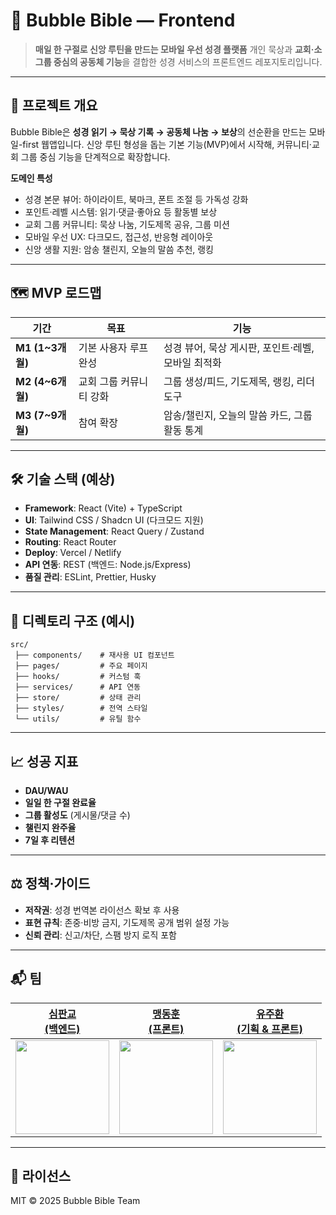 # 📖 Bubble Bible — Frontend

> **매일 한 구절로 신앙 루틴을 만드는 모바일 우선 성경 플랫폼**
> 개인 묵상과 **교회·소그룹 중심의 공동체 기능**을 결합한 성경 서비스의 프론트엔드 레포지토리입니다.

---

## 🚀 프로젝트 개요

Bubble Bible은 **성경 읽기 → 묵상 기록 → 공동체 나눔 → 보상**의 선순환을 만드는 모바일-first 웹앱입니다. 
신앙 루틴 형성을 돕는 기본 기능(MVP)에서 시작해, 커뮤니티·교회 그룹 중심 기능을 단계적으로 확장합니다.

**도메인 특성**
- 성경 본문 뷰어: 하이라이트, 북마크, 폰트 조절 등 가독성 강화
- 포인트·레벨 시스템: 읽기·댓글·좋아요 등 활동별 보상
- 교회 그룹 커뮤니티: 묵상 나눔, 기도제목 공유, 그룹 미션
- 모바일 우선 UX: 다크모드, 접근성, 반응형 레이아웃
- 신앙 생활 지원: 암송 챌린지, 오늘의 말씀 추천, 랭킹

---

## 🗺️ MVP 로드맵

| 기간 | 목표 | 기능 |
| ---- | ---- | ---- |
| **M1 (1~3개월)** | 기본 사용자 루프 완성 | 성경 뷰어, 묵상 게시판, 포인트·레벨, 모바일 최적화 |
| **M2 (4~6개월)** | 교회 그룹 커뮤니티 강화 | 그룹 생성/피드, 기도제목, 랭킹, 리더 도구 |
| **M3 (7~9개월)** | 참여 확장 | 암송/챌린지, 오늘의 말씀 카드, 그룹 활동 통계 |

---

## 🛠️ 기술 스택 (예상)
- **Framework**: React (Vite) + TypeScript
- **UI**: Tailwind CSS / Shadcn UI (다크모드 지원)
- **State Management**: React Query / Zustand
- **Routing**: React Router
- **Deploy**: Vercel / Netlify
- **API 연동**: REST (백엔드: Node.js/Express)
- **품질 관리**: ESLint, Prettier, Husky

---

## 📂 디렉토리 구조 (예시)
```
src/
 ├── components/    # 재사용 UI 컴포넌트
 ├── pages/         # 주요 페이지
 ├── hooks/         # 커스텀 훅
 ├── services/      # API 연동
 ├── store/         # 상태 관리
 ├── styles/        # 전역 스타일
 └── utils/         # 유틸 함수
```

---

## 📈 성공 지표
- **DAU/WAU**
- **일일 한 구절 완료율**
- **그룹 활성도** (게시물/댓글 수)
- **챌린지 완주율**
- **7일 후 리텐션**

---

## ⚖️ 정책·가이드
- **저작권**: 성경 번역본 라이선스 확보 후 사용
- **표현 규칙**: 존중·비방 금지, 기도제목 공개 범위 설정 가능
- **신뢰 관리**: 신고/차단, 스팸 방지 로직 포함

---

## 📬 팀
| [**심판교<br />(백엔드)**](https://github.com/pangyosim) | [**맹동훈<br />(프론트)**](https://github.com/while-true-study) | [**유주환<br />(기획 & 프론트)**](https://github.com/toris-dev) |
| :------: | :------: | :------: |
| [<img src="https://github.com/DevCVTeam/.github/assets/108069902/f6030531-0b1f-4cfa-b7b0-82488445c256" height=150 width=150>](https://github.com/pangyosim) | [<img src="https://github.com/DevCVTeam/.github/assets/108069902/041986a5-6be4-48c0-8f62-969187062cd2" height=150 width=150>](https://github.com/while-true-study) | [<img src="https://github.com/DevCVTeam/.github/assets/108069902/2d5842e0-6a12-43d1-8ef6-e587af05b540" height=150 width=150>](https://github.com/toris-dev) |

---

## 📜 라이선스
MIT © 2025 Bubble Bible Team
```

